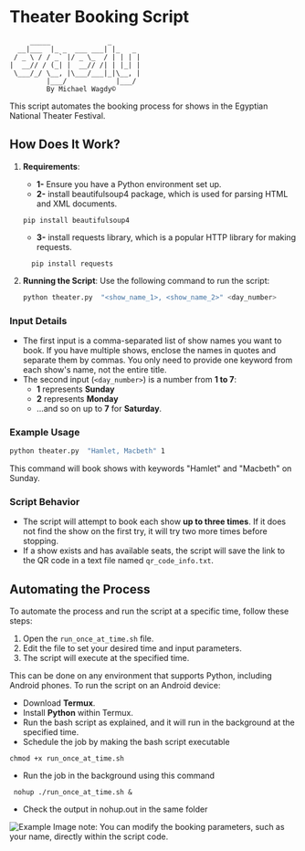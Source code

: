 # Theater Booking Script
```
     _____              _       
  __|___  |_ _  ___ ___| |_   _ 
 / _ \ / / _` |/ _ \_  / | | | |
|  __// / (_| |  __// /| | |_| |
 \___/_/ \__, |\___/___|_|\__, |
         |___/            |___/ 
         By Michael Wagdy©
```
This script automates the booking process for shows in the Egyptian National Theater Festival.

## How Does It Work?

1. **Requirements**:
   - **1-** Ensure you have a Python environment set up.
   - **2-** install beautifulsoup4 package, which is used for parsing HTML and XML documents.
    ```
    pip install beautifulsoup4
     ```
    - **3-** install requests library, which is a popular HTTP library for making requests.
   ```
     pip install requests
     ``` 
3. **Running the Script**: Use the following command to run the script:

   ```bash
   python theater.py  "<show_name_1>, <show_name_2>" <day_number>

### Input Details

- The first input is a comma-separated list of show names you want to book. If you have multiple shows, enclose the names in quotes and separate them by commas. You only need to provide one keyword from each show's name, not the entire title. 
- The second input (`<day_number>`) is a number from **1 to 7**:
  - **1** represents **Sunday**
  - **2** represents **Monday**
  - …and so on up to **7** for **Saturday**.


### Example Usage

  ```bash
python theater.py  "Hamlet, Macbeth" 1
```
This command will book shows with keywords "Hamlet" and "Macbeth" on Sunday.
### Script Behavior

- The script will attempt to book each show **up to three times**. If it does not find the show on the first try, it will try two more times before stopping.
- If a show exists and has available seats, the script will save the link to the QR code in a text file named `qr_code_info.txt`.

## Automating the Process

To automate the process and run the script at a specific time, follow these steps:

1. Open the `run_once_at_time.sh` file.
2. Edit the file to set your desired time and input parameters.
3. The script will execute at the specified time.

This can be done on any environment that supports Python, including Android phones. To run the script on an Android device:
- Download **Termux**.
- Install **Python** within Termux.
- Run the bash script as explained, and it will run in the background at the specified time.
- Schedule the job by making the bash script executable 
```
chmod +x run_once_at_time.sh
```
- Run the job in the background using this command 
```
 nohup ./run_once_at_time.sh &
```
- Check the output in nohup.out in the same folder

![Example Image](https://github.com/michael-wagdy-l/e7gezly/blob/main/android%20example.jpg)
note: You can modify the booking parameters, such as your name, directly within the script code.


